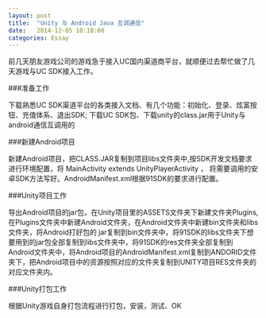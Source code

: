 ```yaml
---
layout: post
title:  "Unity 与 Android Java 互调通信"
date:   2014-12-05 10:18:00
categories: Essay
---
```



前几天朋友游戏公司的游戏急于接入UC国内渠道商平台，就顺便过去帮忙做了几天游戏与UC SDK接入工作。

###准备工作

下载熟悉UC SDK渠道平台的各类接入文档、有几个功能：初始化、登录、炫富按钮、充值体系、退出SDK;
下载UC SDK包、下载unity的class.jar用于Unity与android通信互调用的

###新建Android项目

新建Android项目，把CLASS.JAR复制到项目libs文件夹中,按SDK开发文档要求进行环境配置，将 MainActivity extends UnityPlayerActivity ，
将需要调用的安卓SDK方法写好。AndroidManifest.xml根据91SDK的要求进行配置。

###Unity项目工作

导出Android项目的jar包，在Unity项目里的ASSETS文件夹下新建文件夹Plugins,在Plugins文件夹中新建Android文件夹，在Android文件夹中新建bin文件夹和libs文件夹，将Android打好包的
jar复制到bin文件夹中，将91SDK的libs文件夹下想要用到的jar包全部复制到libs文件夹中，将91SDK的res文件夹全部复制到Android文件夹中，将Android项目的AndroidManifest.xml复制到ANDORID文件夹下，把Android项目中的资源按照对应的文件夹复制到UNITY项目RES文件夹的对应文件夹内。

###Unity打包工作

根据Unity游戏自身打包流程进行打包，安装，测试、OK

